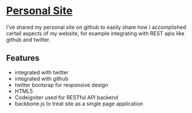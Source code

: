# [Personal Site](http://lucaspaulger.com)

I've shared my personal site on github to easily share how I accomplished certail aspects of my website, for example integrating with REST apis like github and twitter.

## Features

* integrated with twitter
* integrated with github
* twitter bootsrap for responsive design
* HTML5
* Codeigniter used for RESTful API backend
* backbone.js to treat site as a single page application